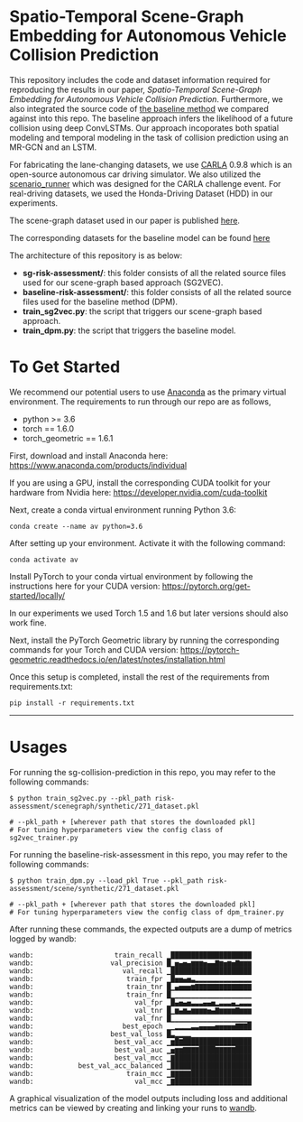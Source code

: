 # Spatio-Temporal Scene-Graph Embedding for Autonomous Vehicle Collision Prediction

This repository includes the code and dataset information required for reproducing the results in our paper, *Spatio-Temporal Scene-Graph Embedding for Autonomous Vehicle Collision Prediction*. Furthermore, we also integrated the source code of [the baseline method](https://arxiv.org/abs/1711.10453) we compared against into this repo. The baseline approach infers the likelihood of a future collision using deep ConvLSTMs. Our approach incoporates both spatial modeling and temporal modeling in the task of collision prediction using an MR-GCN and an LSTM.

For fabricating the lane-changing datasets, we use [CARLA](https://github.com/carla-simulator/carla) 0.9.8 which is an open-source autonomous car driving simulator. We also utilized the [scenario_runner](https://github.com/carla-simulator/scenario_runner) which was designed for the CARLA challenge event. For real-driving datasets, we used the Honda-Driving Dataset (HDD) in our experiments. 

The scene-graph dataset used in our paper is published [here](http://ieee-dataport.org/3618). 

The corresponding datasets for the baseline model can be found [here](https://drive.google.com/file/d/1YfU_DVdYNVNYhoiuqlYZRUWRbHLZCE7l/view?usp=sharing) 

The architecture of this repository is as below:
- **sg-risk-assessment/**: this folder consists of all the related source files used for our scene-graph based approach (SG2VEC). 
- **baseline-risk-assessment/**: this folder consists of all the related source files used for the baseline method (DPM).
- **train_sg2vec.py**: the script that triggers our scene-graph based approach. 
- **train_dpm.py**: the script that triggers the baseline model.

# To Get Started
We recommend our potential users to use [Anaconda](https://www.anaconda.com/) as the primary virtual environment. The requirements to run through our repo are as follows,
- python >= 3.6 
- torch == 1.6.0
- torch_geometric == 1.6.1

First, download and install Anaconda here:
https://www.anaconda.com/products/individual

If you are using a GPU, install the corresponding CUDA toolkit for your hardware from Nvidia here:
https://developer.nvidia.com/cuda-toolkit

Next, create a conda virtual environment running Python 3.6:
```shell
conda create --name av python=3.6
```

After setting up your environment. Activate it with the following command:

```shell
conda activate av
```

Install PyTorch to your conda virtual environment by following the instructions here for your CUDA version:
https://pytorch.org/get-started/locally/

In our experiments we used Torch 1.5 and 1.6 but later versions should also work fine.

Next, install the PyTorch Geometric library by running the corresponding commands for your Torch and CUDA version:
https://pytorch-geometric.readthedocs.io/en/latest/notes/installation.html

Once this setup is completed, install the rest of the requirements from requirements.txt:

```shell
pip install -r requirements.txt
```
---

# Usages
For running the sg-collision-prediction in this repo, you may refer to the following commands:
```shell
$ python train_sg2vec.py --pkl_path risk-assessment/scenegraph/synthetic/271_dataset.pkl

# --pkl_path + [wherever path that stores the downloaded pkl]
# For tuning hyperparameters view the config class of sg2vec_trainer.py
```

For running the baseline-risk-assessment in this repo, you may refer to the following commands:
```shell
$ python train_dpm.py --load_pkl True --pkl_path risk-assessment/scene/synthetic/271_dataset.pkl

# --pkl_path + [wherever path that stores the downloaded pkl]
# For tuning hyperparameters view the config class of dpm_trainer.py
```

After running these commands, the expected outputs are a dump of metrics logged by wandb:
```shell
wandb:                    train_recall ▁████████████████████
wandb:                   val_precision █▁▅▄▅▄▆▆▆▅▄▄▇▆▅▆▅▇▆▆▆
wandb:                      val_recall ▁████████████████████
wandb:                       train_fpr ▁█▅▅▄▅▃▂▂▂▂▂▂▂▂▂▂▂▂▂▂
wandb:                       train_tnr █▁▄▅▅▅▆▇▇▇▇▇▇▇▇▇▇▇▇▇▇
wandb:                       train_fnr █▁▁▁▁▁▁▁▁▁▁▁▁▁▁▁▁▁▁▁▁
wandb:                         val_fpr ▁█▄▅▄▅▃▃▃▄▄▅▂▃▃▃▄▂▃▃▃
wandb:                         val_tnr █▁▆▄▆▄▆▆▆▆▅▄▇▆▆▆▆▇▆▆▆
wandb:                         val_fnr █▁▁▁▁▁▁▁▁▁▁▁▁▁▁▁▁▁▁▁▁
wandb:                      best_epoch ▁▁▂▂▂▂▃▃▄▄▄▄▅▅▅▅▅▇▇▇█
wandb:                   best_val_loss █▃▂▂▂▂▁▁▁▁▁▁▁▁▁▁▁▁▁▁▁
wandb:                    best_val_acc ▁▆█▇█████████████████
wandb:                    best_val_auc ▁▅▆▆▇▇▇▇████▇▇▇▇▇████
wandb:                    best_val_mcc ▁▇███████████████████
wandb:           best_val_acc_balanced ▁████████████████████
wandb:                       train_mcc ▁▇▇▇▇▇███████████████
wandb:                         val_mcc ▁▇███████████████████
```

A graphical visualization of the model outputs including loss and additional metrics can be viewed by creating and linking your runs to [wandb](https://wandb.ai/home).
